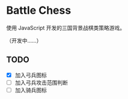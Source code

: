 # Battle Chess

使用 JavaScript 开发的三国背景战棋类策略游戏。

（开发中……）


## TODO

- [x] 加入弓兵图标
- [ ] 加入弓兵攻击范围判断
- [ ] 加入骑兵图标
